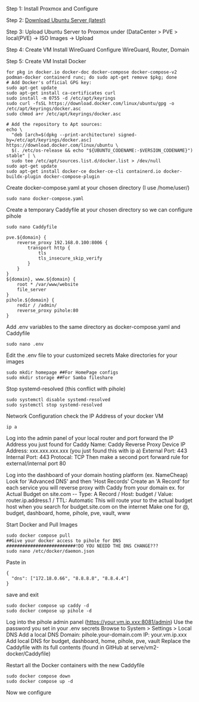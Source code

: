 Step 1:
Install Proxmox and Configure

Step 2:
[Download Ubuntu Server (latest)]([url](https://ubuntu.com/download/server))

Step 3:
Upload Ubuntu Server to Proxmox under (DataCenter > PVE > local(PVE) -> ISO Images -> Upload

Step 4:
Create VM
Install WireGuard
Configure WireGuard, Router, Domain

Step 5:
Create VM
Install Docker
```
for pkg in docker.io docker-doc docker-compose docker-compose-v2 podman-docker containerd runc; do sudo apt-get remove $pkg; done
# Add Docker's official GPG key:
sudo apt-get update
sudo apt-get install ca-certificates curl
sudo install -m 0755 -d /etc/apt/keyrings
sudo curl -fsSL https://download.docker.com/linux/ubuntu/gpg -o /etc/apt/keyrings/docker.asc
sudo chmod a+r /etc/apt/keyrings/docker.asc

# Add the repository to Apt sources:
echo \
  "deb [arch=$(dpkg --print-architecture) signed-by=/etc/apt/keyrings/docker.asc] https://download.docker.com/linux/ubuntu \
  $(. /etc/os-release && echo "${UBUNTU_CODENAME:-$VERSION_CODENAME}") stable" | \
  sudo tee /etc/apt/sources.list.d/docker.list > /dev/null
sudo apt-get update
sudo apt-get install docker-ce docker-ce-cli containerd.io docker-buildx-plugin docker-compose-plugin
```
Create docker-compose.yaml at your chosen directory (I use /home/user/)
```
sudo nano docker-compose.yaml
```
Create a temporary Caddyfile at your chosen directory so we can configure pihole
```
sudo nano Caddyfile
```
```
pve.${domain} {
	reverse_proxy 192.168.0.100:8006 {
		transport http {
			tls
			tls_insecure_skip_verify
		}
	}
}
${domain}, www.${domain} {
	root * /var/www/website
	file_server
}
pihole.${domain} {
	redir / /admin/
	reverse_proxy pihole:80
}
```
Add .env variables to the same directory as docker-compose.yaml and Caddyfile
```
sudo nano .env
```
  Edit the .env file to your customized secrets
Make directories for your images
```
sudo mkdir homepage ##For HomePage configs
sudo mkdir storage ##For Samba fileshare
```
Stop systemd-resolved (this conflict with pihole)
```
sudo systemctl disable systemd-resolved
sudo systemctl stop systemd-resolved
```

Network Configuration
check the IP Address of your docker VM
```
ip a
```
Log into the admin panel of your local router and port forward the IP Address you just found for Caddy
  Name: Caddy Reverse Proxy
  Device IP Address: xxx.xxx.xxx.xxx (you just found this with ip a)
  External Port: 443
  Internal Port: 443
  Protocal: TCP
Then make a second port forward rule for external/internal port 80

Log into the dashboard of your domain hosting platform (ex. NameCheap)
  Look for 'Advanced DNS' and then 'Host Records'
    Create an 'A Record' for each service you will reverse proxy with Caddy from your domain
      ex. for Actual Budget on site.com -- Type: A Record / Host: budget / Value: router.ip.address.1 / TTL: Automatic
        This will route your to the actual budget host when you search for budget.site.com on the internet
      Make one for @, budget, dashboard, home, pihole, pve, vault, www

Start Docker and Pull Images
```
sudo docker compose pull
##Give your docker access to pihole for DNS
##########################!DO YOU NEEDD THE DNS CHANGE???
sudo nano /etc/docker/daemon.json
```
Paste in
```
{
  "dns": ["172.18.0.66", "8.8.8.8", "8.8.4.4"]
}
```
save and exit
```
sudo docker compose up caddy -d
sudo docker compose up pihole -d
```
Log into the pihole admin panel (https://your.vm.ip.xxx:8081/admin)
  Use the password you set in your .env secrets
  Browse to System > Settings > Local DNS
    Add a local DNS
      Domain: pihole.your-domain.com
      IP: your.vm.ip.xxx
    Add local DNS for budget, dashboard, home, pihole, pve, vault
Replace the Caddyfile with its full contents (found in GitHub at serve/vm2-docker/Caddyfile)

Restart all the Docker containers with the new Caddyfile
```
sudo docker compose down
sudo docker compose up -d
```

Now we configure
